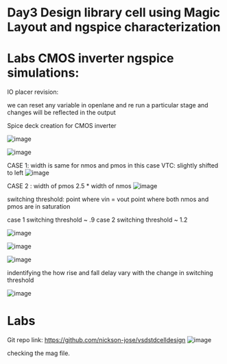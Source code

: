 
# Day3 Design library cell using Magic Layout and ngspice characterization


# Labs CMOS inverter ngspice simulations:


IO placer revision: 

we can reset any variable in openlane and re run a particular stage and changes will be reflected in the output


Spice deck creation for CMOS inverter

![image](https://github.com/user-attachments/assets/0be47d02-4fbf-4b74-94fc-a4cb6522adcc)

![image](https://github.com/user-attachments/assets/16d36ea9-43af-4592-a966-425a8e592e1c)

CASE 1:
width is same for nmos and pmos in this case 
VTC:  slightly shifted to left 
![image](https://github.com/user-attachments/assets/c15d5062-34cf-4180-bafc-c875e6768030)

CASE 2 :
width of pmos 2.5 * width of nmos
![image](https://github.com/user-attachments/assets/5a774491-4342-4073-8e8f-0deea4268e78)


switching threshold: point where vin = vout
point where both nmos and pmos are in saturation

case 1 switching threshold ~ .9 
case 2 switching threshold ~ 1.2 

![image](https://github.com/user-attachments/assets/ac21ddd7-a100-4203-aa37-c6ce6f1ba5d9)

![image](https://github.com/user-attachments/assets/302fb546-321e-4ece-b949-0176ff52243b)

![image](https://github.com/user-attachments/assets/c40cc96d-b6d0-4039-863a-f74bbe7dd410)
 
indentifying the how rise and fall delay vary with the change in switching threshold

 
![image](https://github.com/user-attachments/assets/d4f1ff2c-f5cb-4568-bc67-501f1610d791)


# Labs 

Git repo link: https://github.com/nickson-jose/vsdstdcelldesign
![image](https://github.com/user-attachments/assets/cc46a6a5-bf9f-4773-8dd7-2c725f9ee40f)

checking the mag file. 

